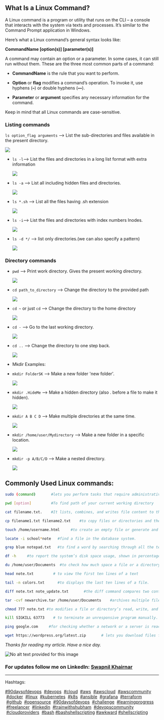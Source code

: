 ## **What Is a Linux Command?**

A Linux command is a program or utility that runs on the CLI – a console that interacts with the system via texts and processes. It’s similar to the Command Prompt application in Windows.

Here’s what a Linux command’s general syntax looks like:

**CommandName \[option(s)\] \[parameter(s)\]**

A command may contain an option or a parameter. In some cases, it can still run without them. These are the three most common parts of a command:

* **CommandName** is the rule that you want to perform.
    
* **Option** or **flag** modifies a command’s operation. To invoke it, use hyphens (**–**) or double hyphens (**—**).
    
* **Parameter** or **argument** specifies any necessary information for the command.
    

Keep in mind that all Linux commands are case-sensitive.    

### Listing commands

`ls option_flag arguments` --&gt; List the sub-directories and files available in the present directory.

![](https://cdn.hashnode.com/res/hashnode/image/upload/v1684212135191/59858e9b-5d4d-4f95-82bb-268c437070f7.png)

* `ls -l`\--&gt; List the files and directories in a long list format with extra information
    
    ![](https://cdn.hashnode.com/res/hashnode/image/upload/v1684212167259/b5d01477-b624-4268-bd61-fcf16bd1702c.png)
    
* `ls -a` --&gt; List all including hidden files and directories.
    
    ![](https://cdn.hashnode.com/res/hashnode/image/upload/v1684212186050/09371ed8-1f3b-4bbf-b0ec-dd6f8d34c678.png)
    
* `ls *.sh` --&gt; List all the files having .sh extension
    
    ![](https://cdn.hashnode.com/res/hashnode/image/upload/v1684212300531/928847a7-e963-4426-9034-23b82b73a502.png)
    
* `ls -i`\--&gt; List the files and directories with index numbers Inodes.
    
    ![](https://cdn.hashnode.com/res/hashnode/image/upload/v1684212321723/b22325b5-8f9e-4f0e-bda9-b5ebb494e556.png)
    
* `ls -d */` --&gt; list only directories.(we can also specify a pattern)
    
    ![](https://cdn.hashnode.com/res/hashnode/image/upload/v1684214094719/85b3e2db-8619-4c45-8bd5-5fc0f7aad890.png)
    

### Directory commands

* `pwd` --&gt; Print work directory. Gives the present working directory.
    
    ![](https://cdn.hashnode.com/res/hashnode/image/upload/v1684214147967/13659c34-202c-44c9-bf24-71aa99178016.png)
    
* `cd path_to_directory` --&gt; Change the directory to the provided path
    
    ![](https://cdn.hashnode.com/res/hashnode/image/upload/v1684214273789/f77e04d8-ff0d-4e04-b441-ff550c792ff0.png)
    
* `cd ~` or just `cd` --&gt; Change the directory to the home directory
    
    ![](https://cdn.hashnode.com/res/hashnode/image/upload/v1684214314780/352918a4-82ac-4f73-ba31-e3628d51d9b1.png)
    
* `cd -` --&gt; Go to the last working directory.
    
    ![](https://cdn.hashnode.com/res/hashnode/image/upload/v1684214337284/02e99152-2c42-4b22-a80b-6c96ab84ea5f.png)
    
* `cd ..` --&gt; Change the directory to one step back.
    
    ![](https://cdn.hashnode.com/res/hashnode/image/upload/v1684214417972/c3513080-ee01-490c-b968-017fcb8f27ec.png)
    
* Mkdir Examples:
    
* `mkdir FolderSK` --&gt; Make a new folder 'new folder'.
    
    ![](https://cdn.hashnode.com/res/hashnode/image/upload/v1684215347183/ddc709c9-6659-4c7b-ba8b-304f3d936db1.png)
    
* `mkdir .HideMe` --&gt; Make a hidden directory (also . before a file to make it hidden).
    
    ![](https://cdn.hashnode.com/res/hashnode/image/upload/v1684215407388/c1410181-4c0f-4c47-a4ce-0aa1c7b043d8.png)
    
* `mkdir A B C D` --&gt; Make multiple directories at the same time.
    
    ![](https://cdn.hashnode.com/res/hashnode/image/upload/v1684215464701/b5dea40e-387d-4424-b9aa-7eba04f60958.png)
    

* `mkdir /home/user/Mydirectory` --&gt; Make a new folder in a specific location.
    
    ![](https://cdn.hashnode.com/res/hashnode/image/upload/v1684215871921/9960f425-c606-4051-bfce-fd4e83301386.png)
    
* `mkdir -p A/B/C/D` --&gt; Make a nested directory.
    
    ![](https://cdn.hashnode.com/res/hashnode/image/upload/v1684215841672/df4e90f8-cadd-4ff2-b06d-e8f03bc6bf6b.png)


## Commonly Used Linux commands:
```bash
sudo (command)       #lets you perform tasks that require administrative or root permissions.

pwd [option]         #To find path of your current working directory

cat filename.txt.    #It lists, combines, and writes file content to the standard output.

cp filename1.txt filename2.txt    #to copy files or directories and their content.

touch /home/username.html     #to create an empty file or generate and modify a timestamp in the Linux command line.

locate -i school*note   #find a file in the database system.

grep blue notepad.txt   #to find a word by searching through all the texts in a specific file.

df -h     #to report the system’s disk space usage, shown in percentage and kilobyte (KB).

du /home/user/Documents  #to check how much space a file or a directory takes up

head note.txt         # to view the first ten lines of a text

tail -n colors.txt      #to displays the last ten lines of a file.

diff note.txt note_update.txt       #the diff command compares two contents of a file line by line.

tar -cvf newarchive.tar /home/user/Documents    #archives multiple files into a TAR file – a common Linux format similar to ZIP, with optional compression.

chmod 777 note.txt #to modifies a file or directory’s read, write, and execute permissions.

kill SIGKILL 63773    # to terminate an unresponsive program manually.

ping google.com     #for checking whether a network or a server is reachable.

wget https://wordpress.org/latest.zip       # lets you download files from the internet

```
*Thanks for reading my article. Have a nice day.*

![No alt text provided for this image](https://media.licdn.com/dms/image/D4D12AQHNlk8ZIYUrAA/article-inline_image-shrink_1500_2232/0/1675886031853?e=1689811200&v=beta&t=lTPiTxCi1a0PbsEsySKh5fvp6gDIMlaAaq6Q9xtUKhQ)

### For updates follow me on **LinkedIn**: [Swapnil Khairnar](https://www.linkedin.com/in/swapnilkhairnar78/)

---

Hashtags:

[#90daysofdevops](https://www.linkedin.com/feed/hashtag/90daysofdevops)  [#devops](https://www.linkedin.com/feed/hashtag/devops)  [#cloud](https://www.linkedin.com/feed/hashtag/cloud)  [#aws](https://www.linkedin.com/feed/hashtag/aws)  [#awscloud](https://www.linkedin.com/feed/hashtag/awscloud)  [#awscommunity](https://www.linkedin.com/feed/hashtag/awscommunity)  [#docker](https://www.linkedin.com/feed/hashtag/docker)  [#linux](https://www.linkedin.com/feed/hashtag/linux)  [#kubernetes](https://www.linkedin.com/feed/hashtag/kubernetes)  [#k8s](https://www.linkedin.com/feed/hashtag/k8s)  [#ansible](https://www.linkedin.com/feed/hashtag/ansible)  [#grafana](https://www.linkedin.com/feed/hashtag/grafana)  [#terraform](https://www.linkedin.com/feed/hashtag/terraform)  [#github](https://www.linkedin.com/feed/hashtag/github)  [#opensource](https://www.linkedin.com/feed/hashtag/opensource)  [#90daysofdevops](https://www.linkedin.com/feed/hashtag/90daysofdevops)  [#challenge](https://www.linkedin.com/feed/hashtag/challenge)  [#learningprogress](https://www.linkedin.com/feed/hashtag/learningprogress)  [#freelancer](https://www.linkedin.com/feed/hashtag/freelancer)  [#linkedin](https://www.linkedin.com/feed/hashtag/linkedin)  [#trainwithshubham](https://www.linkedin.com/feed/hashtag/trainwithshubham)  [#devopscommunity](https://www.linkedin.com/feed/hashtag/devopscommunity)  [#cloudproviders](https://www.linkedin.com/feed/hashtag/cloudproviders)  [#bash](https://www.linkedin.com/feed/hashtag/bash) [#bashshellscripting](https://www.linkedin.com/feed/hashtag/bashshellscripting) [#awkward](https://www.linkedin.com/feed/hashtag/awkward) [#shellscripting](https://www.linkedin.com/feed/hashtag/shellscripting)
